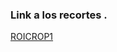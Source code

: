 
### Link a los recortes .

[ROICROP1](https://usmcl-my.sharepoint.com/:f:/g/personal/nicolas_ruizr_usm_cl/EgD0V0qhJztAqXwNrHAaMeIBtdYORL5TONZwydcXOwZKXw?e=WtafCN)

